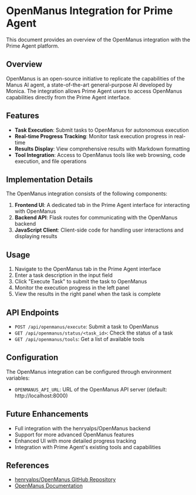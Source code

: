 # OpenManus Integration for Prime Agent

This document provides an overview of the OpenManus integration with the Prime Agent platform.

## Overview

OpenManus is an open-source initiative to replicate the capabilities of the Manus AI agent, a state-of-the-art general-purpose AI developed by Monica. The integration allows Prime Agent users to access OpenManus capabilities directly from the Prime Agent interface.

## Features

- **Task Execution**: Submit tasks to OpenManus for autonomous execution
- **Real-time Progress Tracking**: Monitor task execution progress in real-time
- **Results Display**: View comprehensive results with Markdown formatting
- **Tool Integration**: Access to OpenManus tools like web browsing, code execution, and file operations

## Implementation Details

The OpenManus integration consists of the following components:

1. **Frontend UI**: A dedicated tab in the Prime Agent interface for interacting with OpenManus
2. **Backend API**: Flask routes for communicating with the OpenManus backend
3. **JavaScript Client**: Client-side code for handling user interactions and displaying results

## Usage

1. Navigate to the OpenManus tab in the Prime Agent interface
2. Enter a task description in the input field
3. Click "Execute Task" to submit the task to OpenManus
4. Monitor the execution progress in the left panel
5. View the results in the right panel when the task is complete

## API Endpoints

- `POST /api/openmanus/execute`: Submit a task to OpenManus
- `GET /api/openmanus/status/<task_id>`: Check the status of a task
- `GET /api/openmanus/tools`: Get a list of available tools

## Configuration

The OpenManus integration can be configured through environment variables:

- `OPENMANUS_API_URL`: URL of the OpenManus API server (default: http://localhost:8000)

## Future Enhancements

- Full integration with the henryalps/OpenManus backend
- Support for more advanced OpenManus features
- Enhanced UI with more detailed progress tracking
- Integration with Prime Agent's existing tools and capabilities

## References

- [henryalps/OpenManus GitHub Repository](https://github.com/henryalps/OpenManus)
- [OpenManus Documentation](https://github.com/henryalps/OpenManus/blob/main/README.md)
